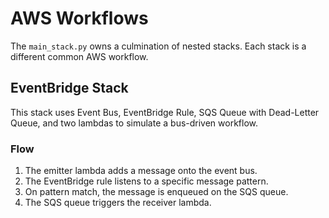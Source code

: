 # AWS Workflows

The `main_stack.py` owns a culmination of nested stacks. Each stack is a different common AWS workflow.

## EventBridge Stack

This stack uses Event Bus, EventBridge Rule, SQS Queue with Dead-Letter Queue, and two lambdas to simulate
a bus-driven workflow.

### Flow
1. The emitter lambda adds a message onto the event bus.
2. The EventBridge rule listens to a specific message pattern.
3. On pattern match, the message is enqueued on the SQS queue.
4. The SQS queue triggers the receiver lambda.